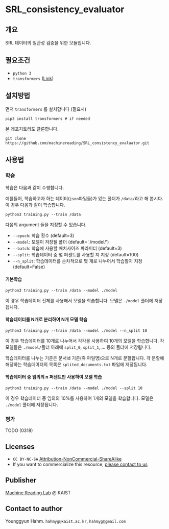 # SRL_consistency_evaluator

## 개요
SRL 데이터의 일관성 검증을 위한 모듈입니다. 

## 필요조건
* `python 3`
* `transformers` ([Link](https://github.com/huggingface/transformers))

## 설치방법
먼저 `transformers` 를 설치합니다 (필요시)
```
pip3 install transformers # if needed
```
본 레포지토리도 클론합니다.
```
git clone https://github.com/machinereading/SRL_consistency_evaluator.git
```

## 사용법

### 학습

학습은 다음과 같이 수행합니다.

예를들어, 학습하고자 하는 데이터(`json`파일들)가 있는 폴더가 `/data/`라고 해 봅시다. 이 경우 다음과 같이 학습합니다.
```
python3 training.py --train /data
```

다음의 argument 들을 지정할 수 있습니다.
- `--epoch`: 학습 횟수 (default=3)
- `--model`: 모델이 저장될 폴더 (default='./model/')
- `--batch`: 학습에 사용할 배치사이즈 파라미터 (default=3)
- `--split`: 학습데이터 중 몇 퍼센트를 사용할 지 지정 (default=100)
- `--n_split`: 학습데이터를 순차적으로 몇 개로 나누어서 학습할지 지정 (default=False)

#### 기본학습
```
python3 training.py --train /data --model ./model
```
이 경우 학습데이터 전체를 사용해서 모델을 학습합니다. 모델은 `./model` 폴더에 저장됩니다.

#### 학습데이터를 N개로 분리하여 N개 모델 학습
```
python3 training.py --train /data --model ./model --n_split 10
```
이 경우 학습데이터를 10개로 나누어서 각각을 사용하여 10개의 모델을 학습합니다. 각 모델들은 `./model/`폴더 아래에 `split_0`, `split_1`, ... 등의 폴더에 저장됩니다. 

학습데이터를 나누는 기준은 문서id 기준(즉 파일명)으로 N개로 분할합니다. 각 분할에 해당하는 학습데이터의 목록은 `splited_documents.txt` 파일에 저장됩니다.

#### 학습데이터 중 임의의 n 퍼센트만 사용하여 모델 학습
```
python3 training.py --train /data --model ./model --split 10
```
이 경우 학습데이터 중 임의의 10%를 사용하여 1개의 모델을 학습합니다. 모델은 `./model` 폴더에 저장됩니다.


### 평가
TODO (0318)





## Licenses
* `CC BY-NC-SA` [Attribution-NonCommercial-ShareAlike](https://creativecommons.org/licenses/by-nc-sa/2.0/)
* If you want to commercialize this resource, [please contact to us](http://mrlab.kaist.ac.kr/contact)

## Publisher
[Machine Reading Lab](http://mrlab.kaist.ac.kr/) @ KAIST

## Contact to author
Younggyun Hahm. `hahmyg@kaist.ac.kr`, `hahmyg@gmail.com`
